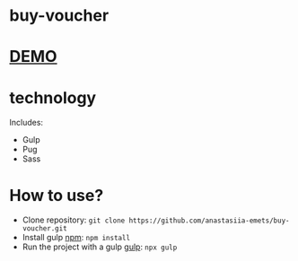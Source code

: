 # buy-voucher

# [DEMO](https://anastasiia-emets.github.io/buy-voucher/dist/index.html)
# technology
Includes:
- Gulp
- Pug
- Sass
# How to use?
- Clone repository: `git clone https://github.com/anastasiia-emets/buy-voucher.git`
- Install gulp [npm](https://www.npmjs.com/): `npm install`
- Run the project with a gulp [gulp](https://gulpjs.com/): `npx gulp`

